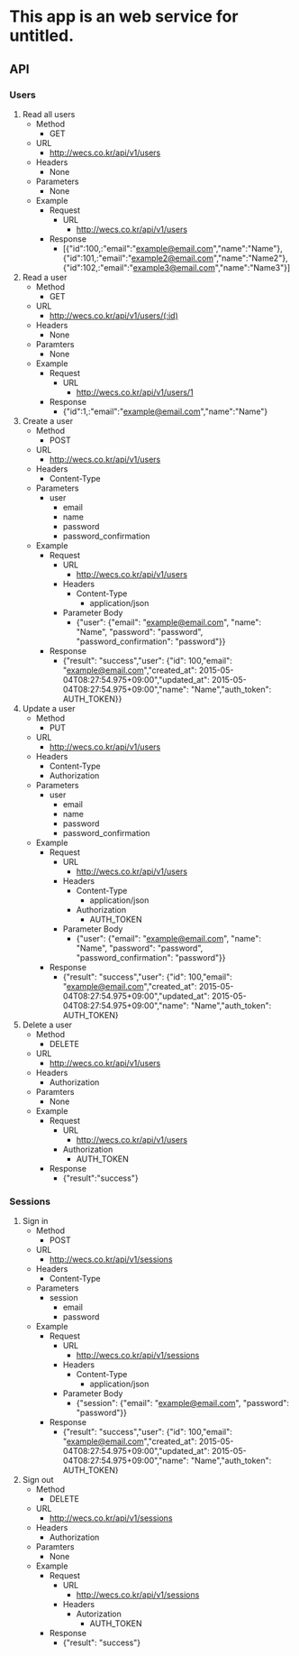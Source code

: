 # This app is an web service for untitled.

## API
### Users
1. Read all users
	* Method
		* GET
	* URL
		* http://wecs.co.kr/api/v1/users
	* Headers
		* None
	* Parameters
		* None
	* Example
		* Request
			* URL
				* http://wecs.co.kr/api/v1/users
		* Response
			* [{"id":100,:"email":"example@email.com","name":"Name"},{"id":101,:"email":"example2@email.com","name":"Name2"},{"id":102,:"email":"example3@email.com","name":"Name3"}]
1. Read a user
	* Method
		* GET
	* URL
		* http://wecs.co.kr/api/v1/users/(:id)
	* Headers
		* None
	* Paramters
		* None
	* Example
		* Request
			* URL
				* http://wecs.co.kr/api/v1/users/1
		* Response
			* {"id":1,:"email":"example@email.com","name":"Name"}
1. Create a user
	* Method
		* POST
	* URL
		* http://wecs.co.kr/api/v1/users
	* Headers
		* Content-Type
	* Parameters
		* user
			* email
			* name
			* password
			* password_confirmation
	* Example
		* Request
			* URL
				* http://wecs.co.kr/api/v1/users
			* Headers
				* Content-Type
					* application/json
			* Parameter Body
				* {"user": {"email": "example@email.com", "name": "Name", "password": "password", "password_confirmation": "password"}}
		* Response
			* {"result": "success","user": {"id": 100,"email": "example@email.com","created_at": 2015-05-04T08:27:54.975+09:00","updated_at": 2015-05-04T08:27:54.975+09:00","name": "Name","auth_token": AUTH_TOKEN}}
1. Update a user
	* Method
		* PUT
	* URL
		* http://wecs.co.kr/api/v1/users
	* Headers
		* Content-Type
		* Authorization
	* Parameters
		* user
			* email
			* name
			* password
			* password_confirmation
	* Example
		* Request
			* URL
				* http://wecs.co.kr/api/v1/users
			* Headers
				* Content-Type
					* application/json
				* Authorization
					* AUTH_TOKEN
			* Parameter Body
				* {"user": {"email": "example@email.com", "name": "Name", "password": "password", "password_confirmation": "password"}}
		* Response
			* {"result": "success","user": {"id": 100,"email": "example@email.com","created_at": 2015-05-04T08:27:54.975+09:00","updated_at": 2015-05-04T08:27:54.975+09:00","name": "Name","auth_token": AUTH_TOKEN}
1. Delete a user
	* Method
		* DELETE
	* URL
		* http://wecs.co.kr/api/v1/users
	* Headers
		* Authorization
	* Paramters
		* None
	* Example
		* Request
			* URL
				* http://wecs.co.kr/api/v1/users
			* Authorization
				* AUTH_TOKEN
		* Response
			* {"result":"success"}

### Sessions
1. Sign in
	* Method
		* POST
	* URL
		* http://wecs.co.kr/api/v1/sessions
	* Headers
		* Content-Type
	* Parameters
		* session
			* email
			* password
	* Example
		* Request
			* URL
				* http://wecs.co.kr/api/v1/sessions
			* Headers
				* Content-Type
					* application/json
			* Parameter Body
				* {"session": {"email": "example@email.com", "password": "password"}}
		* Response
			* {"result": "success","user": {"id": 100,"email": "example@email.com","created_at": 2015-05-04T08:27:54.975+09:00","updated_at": 2015-05-04T08:27:54.975+09:00","name": "Name","auth_token": AUTH_TOKEN}
1. Sign out
	* Method
		* DELETE
	* URL
		* http://wecs.co.kr/api/v1/sessions
	* Headers
		* Authorization
	* Paramters
		* None
	* Example
		* Request
			* URL
				* http://wecs.co.kr/api/v1/sessions
			* Headers
				* Autorization
					* AUTH_TOKEN
		* Response
			* {"result": "success"}
